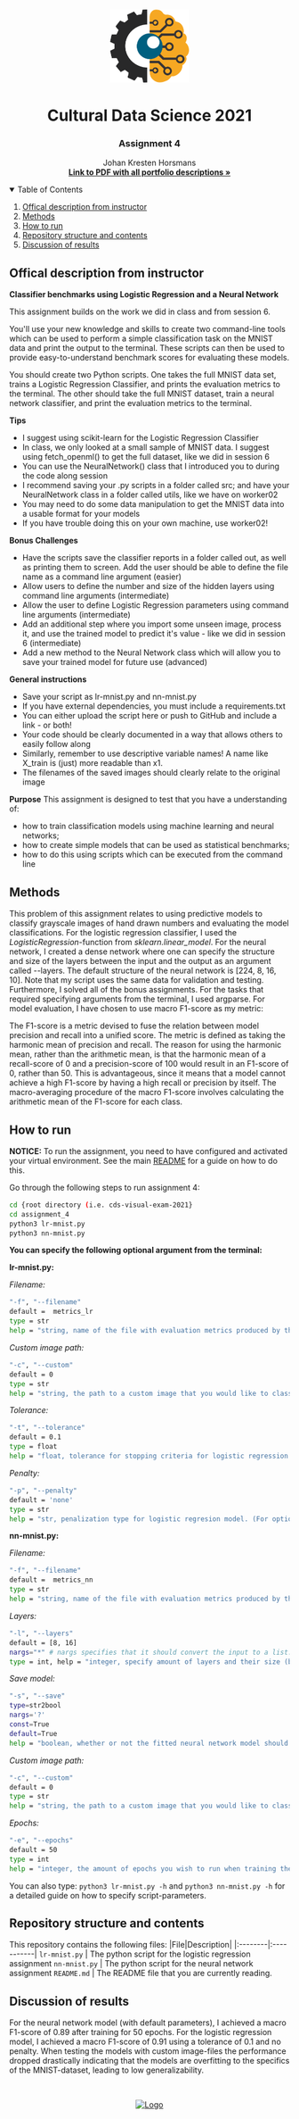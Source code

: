 <!-- PROJECT LOGO -->
<br />
<p align="center">
  <a href="https://github.com/JohanHorsmans/cds-visual-exam-2021">
    <img src="../README_images/computer vision.png" alt="Logo" width="142" height="131">
  </a>
  
  <h1 align="center">Cultural Data Science 2021</h1> 
  <h3 align="center">Assignment 4</h3> 

  <p align="center">
    Johan Kresten Horsmans
    <br />
    <a href="https://github.com/JohanHorsmans/cds-visual-exam-2021/blob/main/Visual_Analytics_Exam.pdf"><strong>Link to PDF with all portfolio descriptions »</strong></a>
    <br />
  </p>
</p>

<!-- TABLE OF CONTENTS -->
<details open="open">
  <summary>Table of Contents</summary>
  <ol>
    <li><a href="#offical-description-from-instructor">Offical description from instructor</a></li>
    <li><a href="#methods">Methods</a></li>
    <li><a href="#how-to-run">How to run</a></li>
    <li><a href="#repository-structure-and-contents">Repository structure and contents</a></li>
    <li><a href="#discussion-of-results">Discussion of results</a></li>
  </ol>
</details>

<!-- OFFICIAL DESCRIPTION FROM INSTRUCTOR -->
## Offical description from instructor

__Classifier benchmarks using Logistic Regression and a Neural Network__

This assignment builds on the work we did in class and from session 6.

You'll use your new knowledge and skills to create two command-line tools which can be used to perform a simple classification task on the MNIST data and print the output to the terminal. These scripts can then be used to provide easy-to-understand benchmark scores for evaluating these models.

You should create two Python scripts. One takes the full MNIST data set, trains a Logistic Regression Classifier, and prints the evaluation metrics to the terminal. The other should take the full MNIST dataset, train a neural network classifier, and print the evaluation metrics to the terminal.

__Tips__
* I suggest using scikit-learn for the Logistic Regression Classifier
* In class, we only looked at a small sample of MNIST data. I suggest using fetch_openml() to get the full dataset, like we did in session 6
* You can use the NeuralNetwork() class that I introduced you to during the code along session
* I recommend saving your .py scripts in a folder called src﻿; and have your NeuralNetwork class in a folder called utils, like we have on worker02
* You may need to do some data manipulation to get the MNIST data into a usable format for your models
* If you have trouble doing this on your own machine, use worker02!

__Bonus Challenges__
* Have the scripts save the classifier reports in a folder called out, as well as printing them to screen. Add the user should be able to define the file name as a command line argument (easier)
* Allow users to define the number and size of the hidden layers using command line arguments (intermediate)
* Allow the user to define Logistic Regression parameters using command line arguments (intermediate)
* Add an additional step where you import some unseen image, process it, and use the trained model to predict it's value - like we did in session 6 (intermediate)
* Add a new method to the Neural Network class which will allow you to save your trained model for future use (advanced)

__General instructions__
* Save your script as lr-mnist.py and nn-mnist.py
* If you have external dependencies, you must include a requirements.txt
* You can either upload the script here or push to GitHub and include a link - or both!
* Your code should be clearly documented in a way that allows others to easily follow along
* Similarly, remember to use descriptive variable names! A name like X_train is (just) more readable than x1.
* The filenames of the saved images should clearly relate to the original image

__Purpose__ 
This assignment is designed to test that you have a understanding of:

* how to train classification models using machine learning and neural networks;
* how to create simple models that can be used as statistical benchmarks;
* how to do this using scripts which can be executed from the command line

<!-- METHODS -->
## Methods

This problem of this assignment relates to using predictive models to classify grayscale images of hand drawn numbers and evaluating the model classifications. For the logistic regression classifier, I used the _LogisticRegression_-function from _sklearn.linear_model_. For the neural network, I created a dense network where one can specify the structure and size of the layers between the input and the output as an argument called --layers. The default structure of the neural network is [224, 8, 16, 10]. Note that my script uses the same data for validation and testing. Furthermore, I solved all of the bonus assignments. For the tasks that required specifying arguments from the terminal, I used argparse. 
For model evaluation, I have chosen to use macro F1-score as my metric: 

The F1-score is a metric devised to fuse the relation between model precision and recall into a unified score. The metric is defined as taking the harmonic mean of precision and recall. The reason for using the harmonic mean, rather than the arithmetic mean, is that the harmonic mean of a recall-score of 0 and a precision-score of 100 would result in an F1-score of 0, rather than 50. This is advantageous, since it means that a model cannot achieve a high F1-score by having a high recall or precision by itself. The macro-averaging procedure of the macro F1-score involves calculating the arithmetic mean of the F1-score for each class.

<!-- HOW TO RUN -->
## How to run

__NOTICE:__ To run the assignment, you need to have configured and activated your virtual environment. See the main [README](https://github.com/JohanHorsmans/cds-visual-exam-2021/blob/main/README.md) for a guide on how to do this.

Go through the following steps to run assignment 4:
```bash
cd {root directory (i.e. cds-visual-exam-2021}
cd assignment_4
python3 lr-mnist.py
python3 nn-mnist.py
```
__You can specify the following optional argument from the terminal:__

__lr-mnist.py:__

_Filename:_
```bash
"-f", "--filename"
default =  metrics_lr
type = str
help = "string, name of the file with evaluation metrics produced by the script.
```

_Custom image path:_
```bash
"-c", "--custom"
default = 0
type = str
help = "string, the path to a custom image that you would like to classify. Set to 0 to use the mnist data. Be weary of difference in operating systems in terms of sepcifying path with "/" or "\".
```
_Tolerance:_
```bash
"-t", "--tolerance"
default = 0.1
type = float
help = "float, tolerance for stopping criteria for logistic regression model.
```
_Penalty:_
```bash
"-p", "--penalty" 
default = 'none'
type = str
help = "str, penalization type for logistic regresion model. (For options, see: https://scikit-learn.org/stable/modules/generated/sklearn.linear_model.LogisticRegression.html).
```

__nn-mnist.py:__

_Filename:_
```bash
"-f", "--filename"
default =  metrics_nn
type = str
help = "string, name of the file with evaluation metrics produced by the script.
```

_Layers:_
```bash
"-l", "--layers" 
default = [8, 16]
nargs="*" # nargs specifies that it should convert the input to a list.
type = int, help = "integer, specify amount of layers and their size (between the input and output layers).
```

_Save model:_
```bash
"-s", "--save"
type=str2bool 
nargs='?'
const=True
default=True
help = "boolean, whether or not the fitted neural network model should be saved.
```
_Custom image path:_
```bash
"-c", "--custom"
default = 0
type = str
help = "string, the path to a custom image that you would like to classify. Set to 0 to use the mnist data. Be weary of difference in operating systems in terms of sepcifying path with "/" or "\".
```

_Epochs:_
```bash
"-e", "--epochs" 
default = 50
type = int
help = "integer, the amount of epochs you wish to run when training the model
```
You can also type: ```python3 lr-mnist.py -h``` and ```python3 nn-mnist.py -h``` for a detailed guide on how to specify script-parameters. 

<!-- REPOSITORY STRUCTURE AND CONTENTS -->
## Repository structure and contents

This repository contains the following files:
|File|Description|
|:--------|:-----------|
```lr-mnist.py``` | The python script for the logistic regression assignment
```nn-mnist.py``` | The python script for the neural network assignment
```README.md``` | The README file that you are currently reading.

<!-- DISCUSSION OF RESULTS -->
## Discussion of results

For the neural network model (with default parameters), I achieved a macro F1-score of 0.89 after training for 50 epochs. For the logistic regression model, I achieved a macro F1-score of 0.91 using a tolerance of 0.1 and no penalty. When testing the models with custom image-files the performance dropped drastically indicating that the models are overfitting to the specifics of the MNIST-dataset, leading to low generalizability. 

<br />
<p align="center">
  <a href="https://github.com/JohanHorsmans/cds-visual-exam-2021">
    <img src="../README_images/logo_au.png" alt="Logo" width="300" height="102">
  </a>
